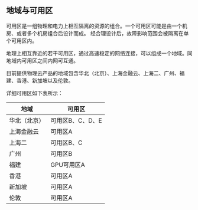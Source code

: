 

## 地域与可用区

可用区是一组物理和电力上相互隔离的资源的组合。一个可用区可能是由一个机房、或者多个机房组合后设计而成。
经合理设计后，故障影响范围会被隔离在单个可用区内。

地理上相互靠近的若干可用区，通过高速稳定的网络连接，可以组成一个地域。同地域内可用区之间内网可互通。

目前提供物理云产品的地域包含华北（北京）、上海金融云、上海二、广州、福建、香港、新加坡以及伦敦。

详细可用区如下表所示：

| 地域    | 可用区 |
| ---    | --- | 
| 华北（北京）  | 可用区B、C、D、E | 
| 上海金融云  | 可用区A | 
| 上海二  | 可用区B、C | 
| 广州  | 可用区B | 
| 福建  | GPU可用区A | 
| 香港  | 可用区A | 
| 新加坡  | 可用区A | 
| 伦敦  | 可用区A | 
